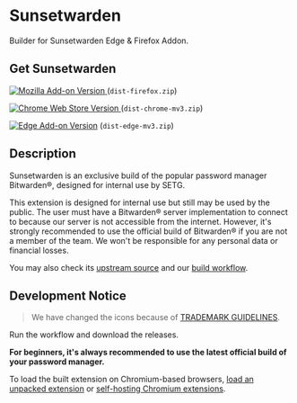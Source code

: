 # Sunsetwarden

Builder for Sunsetwarden Edge & Firefox Addon.

## Get Sunsetwarden

[![Mozilla Add-on Version](https://img.shields.io/amo/v/sunsetwarden?logo=firefox)
](https://addons.mozilla.org/en-US/firefox/addon/sunsetwarden/) (`dist-firefox.zip`)

[![Chrome Web Store Version](https://img.shields.io/chrome-web-store/v/leedpmmbobncoipdjocgcbkmogekjkga?logo=googlechrome)
](https://chromewebstore.google.com/detail/sunsetwarden/leedpmmbobncoipdjocgcbkmogekjkga) (`dist-chrome-mv3.zip`)

[![Edge Add-on Version](https://img.shields.io/badge/dynamic/json?label=edge%20add-on&prefix=v&query=%24.version&url=https%3A%2F%2Fmicrosoftedge.microsoft.com%2Faddons%2Fgetproductdetailsbycrxid%2Fnbnflbnmlablihnpobeakamhjckamaaj&logo=microsoftedge&logoColor=%230078D7)](https://microsoftedge.microsoft.com/addons/detail/sunsetwarden/nbnflbnmlablihnpobeakamhjckamaaj?hl=en-US) (`dist-edge-mv3.zip`)

## Description

Sunsetwarden is an exclusive build of the popular password manager Bitwarden®, designed for internal use by SETG.

This extension is designed for internal use but still may be used by the public. The user must have a Bitwarden® server implementation to connect to because our server is not accessible from the internet. However, it's strongly recommended to use the official build of Bitwarden® if you are not a member of the team. We won't be responsible for any personal data or financial losses.

You may also check its [upstream source](https://github.com/bitwarden/clients) and our [build workflow](https://github.com/SunsetMkt/Sunsetwarden).

## Development Notice

> We have changed the icons because of [TRADEMARK GUIDELINES](https://github.com/bitwarden/server/blob/main/TRADEMARK_GUIDELINES.md).

Run the workflow and download the releases.

**For beginners, it's always recommended to use the latest official build of your password manager.**

To load the built extension on Chromium-based browsers, [load an unpacked extension](https://developer.chrome.com/docs/extensions/get-started/tutorial/hello-world#load-unpacked) or [self-hosting Chromium extensions](https://www.meziantou.net/self-hosting-chromium-extensions.htm).
